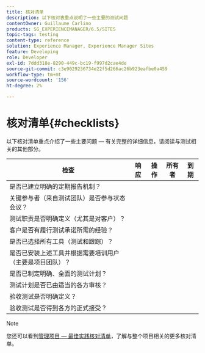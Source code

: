 ```yaml
---
title: 核对清单
description: 以下核对表重点说明了一些主要的测试问题
contentOwner: Guillaume Carlino
products: SG_EXPERIENCEMANAGER/6.5/SITES
topic-tags: testing
content-type: reference
solution: Experience Manager, Experience Manager Sites
feature: Developing
role: Developer
exl-id: 7ddd318e-8290-449c-bc19-f997d2cae4de
source-git-commit: c3e9029236734e22f5d266ac26b923eafbe0a459
workflow-type: tm+mt
source-wordcount: '156'
ht-degree: 2%

---
```


# 核对清单{#checklists}

以下核对清单重点介绍了一些主要问题 — 有关完整的详细信息，请阅读与测试相关的其他部分。

| 检查 | 响应 | 操作 | 所有者 | 到期 |
|---|---|---|---|---|
| 是否已建立明确的定期报告机制？ |  |  |  |  |
| 关键参与者（来自测试团队）是否参与状态会议？ |  |  |  |  |
| 测试职责是否明确定义（尤其是对客户）？ |  |  |  |  |
| 客户是否有履行测试承诺所需的经验？ |  |  |  |  |
| 是否已选择所有工具（测试和跟踪）？ |  |  |  |  |
| 是否已安装上述工具并根据需要培训用户（主要是项目团队）？ |  |  |  |  |
| 是否已制定明确、全面的测试计划？ |  |  |  |  |
| 测试计划是否已由适当的各方审核？ |  |  |  |  |
| 验收测试是否明确定义？ |  |  |  |  |
| 验收测试是否得到各方的正式接受？ |  |  |  |  |

>[!NOTE]
>
>您还可以看到[管理项目 — 最佳实践核对清单](/help/managing/best-practices.md)，了解与整个项目相关的更多核对清单。
